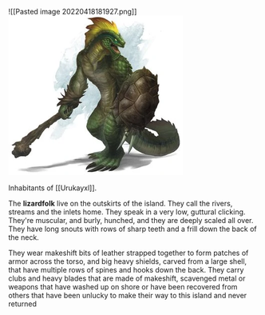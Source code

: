 ![[Pasted image 20220418181927.png]]
<img src="/assets/Pasted image 20220418181927.png"/>

Inhabitants of [[Urukayxl]].

The **lizardfolk** live on the outskirts of the island. They call the rivers, streams and the inlets home. They speak in a very low, guttural clicking. They're muscular, and burly, hunched, and they are deeply scaled all over. They have long snouts with rows of sharp teeth and a frill down the back of the neck.

They wear makeshift bits of leather strapped together to form patches of armor across the torso, and big heavy shields, carved from a large shell, that have multiple rows of spines and hooks down the back. They carry clubs and heavy blades that are made of makeshift, scavenged metal or weapons that have washed up on shore or have been recovered from others that have been unlucky to make their way to this island and never returned
